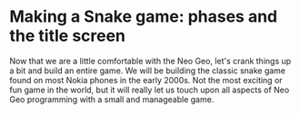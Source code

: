 # Making a Snake game: phases and the title screen

Now that we are a little comfortable with the Neo Geo, let's crank things up a bit and build an entire game. We will be building the classic snake game found on most Nokia phones in the early 2000s. Not the most exciting or fun game in the world, but it will really let us touch upon all aspects of Neo Geo programming with a small and manageable game.

